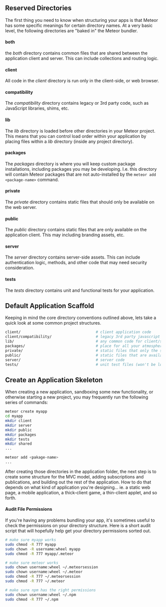 ## Reserved Directories
The first thing you need to know when structuring your apps is that Meteor has some specific meanings for certain directory names.  At a very basic level, the following directories are "baked in" the Meteor bundler.

#### both
the *both* directory contains common files that are shared between the application client and server. This can include collections and routing logic.

#### client
All code in the *client* directory is run only in the client-side, or web browser.

#### compatibility
The *compatibility* directory contains legacy or 3rd party code, such as JavaScript libraries, shims, etc.

#### lib
The *lib* directory is loaded before other directories in your Meteor project. This means that you can control load order within your application by placing files within a *lib* directory (inside any project directory).

#### packages
The *packages* directory is where you will keep custom package installations, including packages you may be developing. I.e. this directory will contain Meteor packages that are not auto-installed by the `meteor add <package-name>` command.

#### private
The *private* directory contains static files that should only be available on the web server.

#### public
The *public* directory contains static files that are only available on the application client. This may including branding assets, etc.

#### server
The *server* directory contains server-side assets. This can include authentication logic, methods, and other code that may need security consideration.

#### tests
The *tests* directory contains unit and functional tests for your application.

## Default Application Scaffold
Keeping in mind the core directory conventions outlined above, lets take a quick look at some common project structures.
```sh
client/                                  # client application code
client/compatibility/                    # legacy 3rd party javascript libraries
lib/                                     # any common code for client/server.
packages/                                # place for all your atmosphere packages
private/                                 # static files that only the server knows about
public/                                  # static files that are available to the client
server/                                  # server code
tests/                                   # unit test files (won't be loaded on client or server)
```

## Create an Application Skeleton
When creating a new application, sandboxing some new functionality, or otherwise starting a new project, you may frequently run the following series of commands:

````sh
meteor create myapp
cd myapp
mkdir client
mkdir server
mkdir public
mkdir packages
mkdir tests
mkdir shared
...

meteor add <pakage-name>
...
````

After creating those directories in the application folder, the next step is to create some structure for the MVC model, adding subscriptions and publications, and building out the rest of the application.  How to do that depends on what kind of application you're designing... ie. a static web page, a mobile application, a thick-client game, a thin-client applet, and so forth.  




#### Audit File Permissions  
If you're having any problems bundling your app, it's sometimes useful to check the permissions on your directory structure.  Here is a short audit script that will hopefully help get your directory permissions sorted out.

````sh
# make sure myapp works
sudo chmod -R 777 myapp
sudo chown -R username:wheel myapp
sudo chmod -R 777 myapp/.meteor

# make sure meteor works
sudo chown username:wheel ~/.meteorsession
sudo chown username:wheel ~/.meteor
sudo chmod -R 777 ~/.meteorsession
sudo chmod -R 777 ~/.meteor

# make sure npm has the right permissions
sudo chown username:wheel ~/.npm
sudo chmod -R 777 ~/.npm
````
